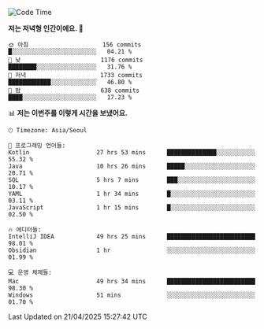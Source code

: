   <!--START_SECTION:waka-->
![Code Time](http://img.shields.io/badge/Code%20Time-587%20hrs%2048%20mins-blue)

**저는 저녁형 인간이에요. 🦉** 

```text
🌞 아침                     156 commits         █░░░░░░░░░░░░░░░░░░░░░░░░   04.21 % 
🌆 낮　                     1176 commits        ████████░░░░░░░░░░░░░░░░░   31.76 % 
🌃 저녁                     1733 commits        ████████████░░░░░░░░░░░░░   46.80 % 
🌙 밤　                     638 commits         ████░░░░░░░░░░░░░░░░░░░░░   17.23 % 
```


📊 **저는 이번주를 이렇게 시간을 보냈어요.** 

```text
🕑︎ Timezone: Asia/Seoul

💬 프로그래밍 언어들: 
Kotlin                   27 hrs 53 mins      ██████████████░░░░░░░░░░░   55.32 % 
Java                     10 hrs 26 mins      █████░░░░░░░░░░░░░░░░░░░░   20.71 % 
SQL                      5 hrs 7 mins        ███░░░░░░░░░░░░░░░░░░░░░░   10.17 % 
YAML                     1 hr 34 mins        █░░░░░░░░░░░░░░░░░░░░░░░░   03.11 % 
JavaScript               1 hr 15 mins        █░░░░░░░░░░░░░░░░░░░░░░░░   02.50 % 

🔥 에디터들: 
IntelliJ IDEA            49 hrs 25 mins      █████████████████████████   98.01 % 
Obsidian                 1 hr                ░░░░░░░░░░░░░░░░░░░░░░░░░   01.99 % 

💻 운영 체제들: 
Mac                      49 hrs 34 mins      █████████████████████████   98.30 % 
Windows                  51 mins             ░░░░░░░░░░░░░░░░░░░░░░░░░   01.70 % 
```


 Last Updated on 21/04/2025 15:27:42 UTC
<!--END_SECTION:waka-->
